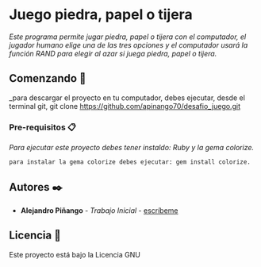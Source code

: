 # Juego piedra, papel o tijera

_Este programa permite jugar piedra, papel o tijera con el computador, el jugador humano elige una de las tres opciones y el computador usará la función RAND para elegir al azar si juega piedra, papel o tijera._

## Comenzando 🚀

_para descargar el proyecto en tu computador, debes ejecutar, desde el terminal git, git clone https://github.com/apinango70/desafio_juego.git

 
### Pre-requisitos 📋

_Para ejecutar este proyecto debes tener instaldo: Ruby y la gema colorize._

```
para instalar la gema colorize debes ejecutar: gem install colorize.
```

## Autores ✒️


* **Alejandro Piñango** - *Trabajo Inicial* - [escríbeme](mailto:alejandropinango@gmail.com)


## Licencia 📄

Este proyecto está bajo la Licencia GNU

